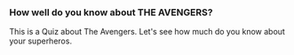 ### How well do you know about THE AVENGERS?

This is a Quiz about The Avengers.
Let's see how much do you know about your superheros.